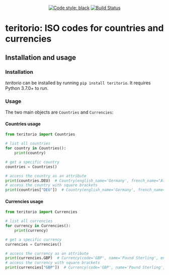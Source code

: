 <p align="center">
<a href="https://github.com/ambv/black"><img alt="Code style: black" src="https://img.shields.io/badge/code%20style-black-000000.svg"></a>
<a href="https://travis-ci.com/spapanik/teritorio"><img alt="Build Status" src="https://travis-ci.com/spapanik/teritorio.svg?branch=master"></a>
</p>

# teritorio: ISO codes for countries and currencies

## Installation and usage

### Installation

_teritorio_ can be installed by running `pip install teritorio`. It requires Python 3.7.0+ to run.

### Usage

The two main objects are `Countries` and `Currencies`:

#### Countries usage

```python
from teritorio import Countries

# list all countries
for country in Countries():
    print(country)

# get a specific country
countries = Countries()

# access the country as an attribute
print(countries.DEU)  # Country(english_name='Germany', french_name="Allemagne (l')", alpha_2_code='DE', alpha_3_code='DEU', numeric_code=276)
# access the country with square brackets
print(countries["DEU"])  # Country(english_name='Germany', french_name="Allemagne (l')", alpha_2_code='DE', alpha_3_code='DEU', numeric_code=276)
```

#### Currencies usage

```python
from teritorio import Currencies

# list all currencies
for currency in Currencies():
    print(currency)

# get a specific currency
currencies = Currencies()

# access the currency as an attribute
print(currencies.GBP)  # Currency(code='GBP', name='Pound Sterling', entities=['GUERNSEY', 'ISLE OF MAN', 'JERSEY', 'UNITED KINGDOM OF GREAT BRITAIN AND NORTHERN IRELAND (THE)'], numeric_code=826, minor_units=2)
# access the currency with square brackets
print(currencies["GBP"])  # Currency(code='GBP', name='Pound Sterling', entities=['GUERNSEY', 'ISLE OF MAN', 'JERSEY', 'UNITED KINGDOM OF GREAT BRITAIN AND NORTHERN IRELAND (THE)'], numeric_code=826, minor_units=2)
```
